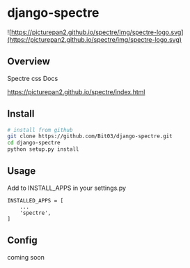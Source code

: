 # django-spectre
![https://picturepan2.github.io/spectre/img/spectre-logo.svg](https://picturepan2.github.io/spectre/img/spectre-logo.svg)

## Overview 

Spectre css Docs

https://picturepan2.github.io/spectre/index.html


## Install

```.bash
# install from github
git clone https://github.com/Bit03/django-spectre.git
cd django-spectre
python setup.py install
```


## Usage
Add to INSTALL_APPS in your settings.py
```.python
INSTALLED_APPS = [
    ...
    'spectre',
]
```


## Config
coming soon
